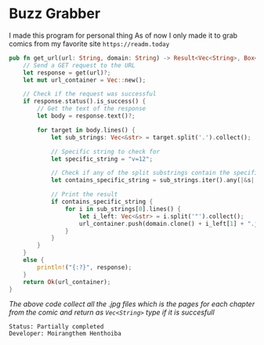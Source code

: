 # Buzz Grabber

I made this program for personal thing
As of now I only made it to grab comics from my favorite site `https://readm.today`

```rust
pub fn get_url(url: String, domain: String) -> Result<Vec<String>, Box<(dyn std::error::Error + 'static)>> {
    // Send a GET request to the URL
    let response = get(url)?;
    let mut url_container = Vec::new();

    // Check if the request was successful
    if response.status().is_success() {
        // Get the text of the response
        let body = response.text()?;

        for target in body.lines() {
            let sub_strings: Vec<&str> = target.split('.').collect();

            // Specific string to check for
            let specific_string = "v=12";

            // Check if any of the split substrings contain the specific string
            let contains_specific_string = sub_strings.iter().any(|&s| s.contains(specific_string));

            // Print the result
            if contains_specific_string {
                for i in sub_strings[0].lines() {
                    let i_left: Vec<&str> = i.split('"').collect();
                    url_container.push(domain.clone() + i_left[1] + ".jpg");
                }
            }
        }
    }
    else {
        println!("{:?}", response);
    }
    return Ok(url_container);
}

```
*The above code collect all the .jpg files which is the pages for each chapter from the comic and return as `Vec<String>` type if it is succesfull*

    Status: Partially completed
    Developer: Moirangthem Henthoiba